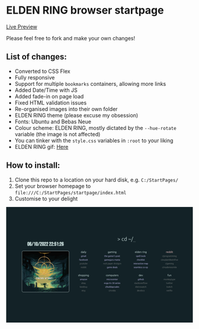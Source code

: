 # ELDEN RING browser startpage

[Live Preview](https://pav-osmolski.github.io/startpage/)

Please feel free to fork and make your own changes!

## List of changes:

- Converted to CSS Flex
- Fully responsive
- Support for multiple `bookmarks` containers, allowing more links
- Added Date/Time with JS
- Added fade-in on page load
- Fixed HTML validation issues
- Re-organised images into their own folder
- ELDEN RING theme (please excuse my obsession)
- Fonts: Ubuntu and Bebas Neue
- Colour scheme: ELDEN RING, mostly dictated by the `--hue-rotate` variable (the image is not affected)
- You can tinker with the `style.css` variables in `:root` to your liking
- ELDEN RING gif: [Here](https://pinargokoglu.tumblr.com/post/675069910947364864/elden-ring)

## How to install:

1. Clone this repo to a location on your hard disk, e.g. `C:/StartPages/`
2. Set your browser homepage to `file:///C:/StartPages/startpage/index.html`
3. Customise to your delight

![startpage](startpage.jpg)

